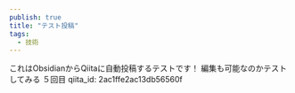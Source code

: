 ```yaml
---
publish: true
title: "テスト投稿"
tags:
  - 技術
---
```


これはObsidianからQiitaに自動投稿するテストです！
編集も可能なのかテストしてみる
５回目
qiita_id: 2ac1ffe2ac13db56560f
